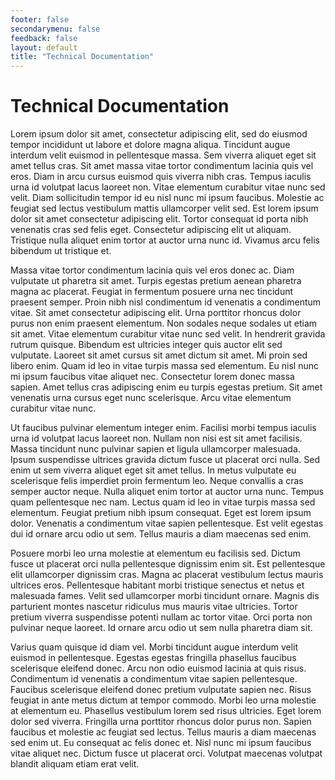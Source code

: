 ```yaml
---
footer: false
secondarymenu: false
feedback: false
layout: default
title: "Technical Documentation"
---
```

# Technical Documentation
Lorem ipsum dolor sit amet, consectetur adipiscing elit, sed do eiusmod tempor incididunt ut labore et dolore magna aliqua. Tincidunt augue interdum velit euismod in pellentesque massa. Sem viverra aliquet eget sit amet tellus cras. Sit amet massa vitae tortor condimentum lacinia quis vel eros. Diam in arcu cursus euismod quis viverra nibh cras. Tempus iaculis urna id volutpat lacus laoreet non. Vitae elementum curabitur vitae nunc sed velit. Diam sollicitudin tempor id eu nisl nunc mi ipsum faucibus. Molestie ac feugiat sed lectus vestibulum mattis ullamcorper velit sed. Est lorem ipsum dolor sit amet consectetur adipiscing elit. Tortor consequat id porta nibh venenatis cras sed felis eget. Consectetur adipiscing elit ut aliquam. Tristique nulla aliquet enim tortor at auctor urna nunc id. Vivamus arcu felis bibendum ut tristique et.

Massa vitae tortor condimentum lacinia quis vel eros donec ac. Diam vulputate ut pharetra sit amet. Turpis egestas pretium aenean pharetra magna ac placerat. Feugiat in fermentum posuere urna nec tincidunt praesent semper. Proin nibh nisl condimentum id venenatis a condimentum vitae. Sit amet consectetur adipiscing elit. Urna porttitor rhoncus dolor purus non enim praesent elementum. Non sodales neque sodales ut etiam sit amet. Vitae elementum curabitur vitae nunc sed velit. In hendrerit gravida rutrum quisque. Bibendum est ultricies integer quis auctor elit sed vulputate. Laoreet sit amet cursus sit amet dictum sit amet. Mi proin sed libero enim. Quam id leo in vitae turpis massa sed elementum. Eu nisl nunc mi ipsum faucibus vitae aliquet nec. Consectetur lorem donec massa sapien. Amet tellus cras adipiscing enim eu turpis egestas pretium. Sit amet venenatis urna cursus eget nunc scelerisque. Arcu vitae elementum curabitur vitae nunc.

Ut faucibus pulvinar elementum integer enim. Facilisi morbi tempus iaculis urna id volutpat lacus laoreet non. Nullam non nisi est sit amet facilisis. Massa tincidunt nunc pulvinar sapien et ligula ullamcorper malesuada. Ipsum suspendisse ultrices gravida dictum fusce ut placerat orci nulla. Sed enim ut sem viverra aliquet eget sit amet tellus. In metus vulputate eu scelerisque felis imperdiet proin fermentum leo. Neque convallis a cras semper auctor neque. Nulla aliquet enim tortor at auctor urna nunc. Tempus quam pellentesque nec nam. Lectus quam id leo in vitae turpis massa sed elementum. Feugiat pretium nibh ipsum consequat. Eget est lorem ipsum dolor. Venenatis a condimentum vitae sapien pellentesque. Est velit egestas dui id ornare arcu odio ut sem. Tellus mauris a diam maecenas sed enim.

Posuere morbi leo urna molestie at elementum eu facilisis sed. Dictum fusce ut placerat orci nulla pellentesque dignissim enim sit. Est pellentesque elit ullamcorper dignissim cras. Magna ac placerat vestibulum lectus mauris ultrices eros. Pellentesque habitant morbi tristique senectus et netus et malesuada fames. Velit sed ullamcorper morbi tincidunt ornare. Magnis dis parturient montes nascetur ridiculus mus mauris vitae ultricies. Tortor pretium viverra suspendisse potenti nullam ac tortor vitae. Orci porta non pulvinar neque laoreet. Id ornare arcu odio ut sem nulla pharetra diam sit.

Varius quam quisque id diam vel. Morbi tincidunt augue interdum velit euismod in pellentesque. Egestas egestas fringilla phasellus faucibus scelerisque eleifend donec. Arcu non odio euismod lacinia at quis risus. Condimentum id venenatis a condimentum vitae sapien pellentesque. Faucibus scelerisque eleifend donec pretium vulputate sapien nec. Risus feugiat in ante metus dictum at tempor commodo. Morbi leo urna molestie at elementum eu. Phasellus vestibulum lorem sed risus ultricies. Eget lorem dolor sed viverra. Fringilla urna porttitor rhoncus dolor purus non. Sapien faucibus et molestie ac feugiat sed lectus. Tellus mauris a diam maecenas sed enim ut. Eu consequat ac felis donec et. Nisl nunc mi ipsum faucibus vitae aliquet nec. Dictum fusce ut placerat orci. Volutpat maecenas volutpat blandit aliquam etiam erat velit.
